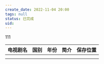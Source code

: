 ```yaml
---
create_date: 2022-11-04 20:00
tags: null
status: 已完成 
uid: 
---
```


 111

| 电视剧名 | 国别 | 年份 | 简介 | 保存位置 | 
| ------ | ---- | -------- | ---- | -------- |
|        |      |          |      |          |
|        |      |          |      |          |